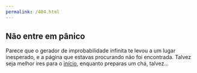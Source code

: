 ```yaml
---
permalink: /404.html
---
```


## Não entre em pânico

Parece que o gerador de improbabilidade infinita te levou a um lugar inesperado, e a página que estavas procurando não foi encontrada. Talvez seja melhor ires para o [início](index.md), enquanto preparas um chá, talvez...
